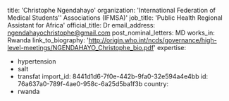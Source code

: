 title: 'Christophe Ngendahayo'
organization: 'International Federation of Medical Students'' Associations (IFMSA)'
job_title: 'Public Health Regional Assistant for Africa'
official_title: Dr
email_address: ngendahayochristophe@gmail.com
post_nominal_letters: MD
works_in: Rwanda
link_to_biography: 'http://origin.who.int/ncds/governance/high-level-meetings/NGENDAHAYO_Christophe_bio.pdf'
expertise:
  - hypertension
  - salt
  - transfat
import_id: 8441d1d6-7f0e-442b-9fa0-32e594a4e4bb
id: 76a637a0-789f-4ae0-958c-6a25d5ba1f3b
country:
  - rwanda

